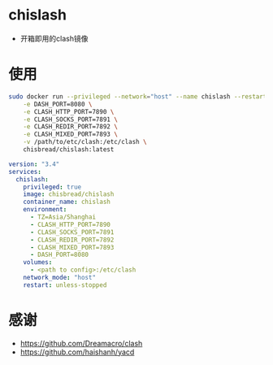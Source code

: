 # chislash
- 开箱即用的clash镜像

# 使用
```bash
sudo docker run --privileged --network="host" --name chislash --restart unless-stopped -d \
    -e DASH_PORT=8080 \
    -e CLASH_HTTP_PORT=7890 \
    -e CLASH_SOCKS_PORT=7891 \
    -e CLASH_REDIR_PORT=7892 \
    -e CLASH_MIXED_PORT=7893 \
    -v /path/to/etc/clash:/etc/clash \
    chisbread/chislash:latest
```
```yaml
version: "3.4"
services:
  chislash:
    privileged: true
    image: chisbread/chislash
    container_name: chislash
    environment:
      - TZ=Asia/Shanghai
      - CLASH_HTTP_PORT=7890
      - CLASH_SOCKS_PORT=7891
      - CLASH_REDIR_PORT=7892
      - CLASH_MIXED_PORT=7893
      - DASH_PORT=8080
    volumes:
      - <path to config>:/etc/clash
    network_mode: "host"
    restart: unless-stopped
```
# 感谢
- https://github.com/Dreamacro/clash
- https://github.com/haishanh/yacd